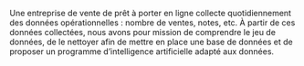 Une entreprise de vente de prêt à porter en ligne collecte quotidiennement des données opérationnelles : nombre de ventes, notes, etc. À partir de ces données collectées, nous avons pour mission de comprendre le jeu de données, de le nettoyer afin de mettre en place une base de données et de proposer un programme d’intelligence artificielle adapté aux données.
